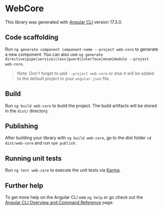 # WebCore

This library was generated with [Angular CLI](https://github.com/angular/angular-cli) version 17.3.0.

## Code scaffolding

Run `ng generate component component-name --project web-core` to generate a new component. You can also use `ng generate directive|pipe|service|class|guard|interface|enum|module --project web-core`.
> Note: Don't forget to add `--project web-core` or else it will be added to the default project in your `angular.json` file. 

## Build

Run `ng build web-core` to build the project. The build artifacts will be stored in the `dist/` directory.

## Publishing

After building your library with `ng build web-core`, go to the dist folder `cd dist/web-core` and run `npm publish`.

## Running unit tests

Run `ng test web-core` to execute the unit tests via [Karma](https://karma-runner.github.io).

## Further help

To get more help on the Angular CLI use `ng help` or go check out the [Angular CLI Overview and Command Reference](https://angular.io/cli) page.

